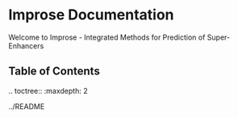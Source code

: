 Improse Documentation
=====================

Welcome to Improse - Integrated Methods for Prediction of Super-Enhancers

Table of Contents
-----------------

.. toctree::
   :maxdepth: 2

   ../README
   
